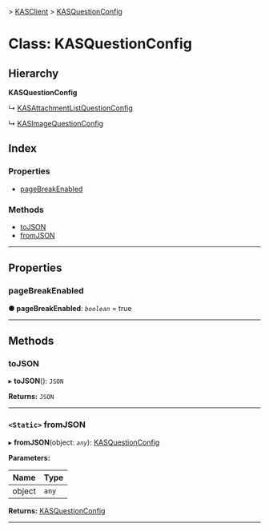 [](../README.md) > [KASClient](../modules/kasclient.md) > [KASQuestionConfig](../classes/kasclient.kasquestionconfig.md)

# Class: KASQuestionConfig

## Hierarchy

**KASQuestionConfig**

↳  [KASAttachmentListQuestionConfig](kasclient.kasattachmentlistquestionconfig.md)

↳  [KASImageQuestionConfig](kasclient.kasimagequestionconfig.md)

## Index

### Properties

* [pageBreakEnabled](kasclient.kasquestionconfig.md#pagebreakenabled)
### Methods

* [toJSON](kasclient.kasquestionconfig.md#tojson)
* [fromJSON](kasclient.kasquestionconfig.md#fromjson)

---

## Properties

<a id="pagebreakenabled"></a>

###  pageBreakEnabled

**● pageBreakEnabled**: *`boolean`* = true

___

## Methods

<a id="tojson"></a>

###  toJSON

▸ **toJSON**(): `JSON`

**Returns:** `JSON`

___
<a id="fromjson"></a>

### `<Static>` fromJSON

▸ **fromJSON**(object: *`any`*): [KASQuestionConfig](kasclient.kasquestionconfig.md)

**Parameters:**

| Name | Type |
| ------ | ------ |
| object | `any` |

**Returns:** [KASQuestionConfig](kasclient.kasquestionconfig.md)

___

